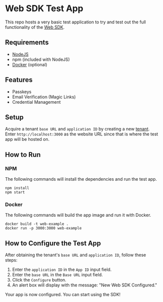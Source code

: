 # Web SDK Test App

This repo hosts a very basic test application to try and test out the full functionality of the [Web SDK](https://docs.loginid.io/).

## Requirements

- [NodeJS](https://nodejs.org/en/download/)
- npm (included with NodeJS)
- [Docker](https://docs.docker.com/get-docker/) (optional)

## Features

- Passkeys
- Email Verification (Magic Links)
- Credential Management

## Setup

Acquire a tenant `base URL` and `application ID` by creating a new [tenant](https://docs.loginid.io/Guides/Creating%20a%20New%20Tenant). Enter `http://localhost:3000` as the website URL since that is where the test app will be hosted on.

## How to Run

### NPM

The following commands will install the dependencies and run the test app.

```
npm install
npm start
```

### Docker

The following commands will build the app image and run it with Docker.

```
docker build -t web-example .
docker run -p 3000:3000 web-example
```

## How to Configure the Test App

After obtaining the tenant's `base URL` and `application ID`, follow these steps:

1. Enter the `application ID` in the `App ID` input field.
2. Enter the `base URL` in the `Base URL` input field.
3. Click the `Configure` button.
4. An alert box will display with the message: "New Web SDK Configured."

Your app is now configured. You can start using the SDK!
